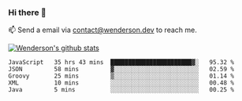 ### Hi there 👋

<!--
**Wenderson-P/wenderson-p** is a ✨ _special_ ✨ repository because its `README.md` (this file) appears on your GitHub profile.

Here are some ideas to get you started:

- 🔭 I’m currently working on ...
- 🌱 I’m currently learning ...
- 👯 I’m looking to collaborate on ...
- 🤔 I’m looking for help with ...
- 💬 Ask me about ...
- 📫 How to reach me: ...
- 😄 Pronouns: ...
- ⚡ Fun fact: ...
-->

📫  Send a email via contact@wenderson.dev to reach me.

[![Wenderson's github stats](https://github-readme-stats.vercel.app/api?username=wenderson-p&show_icons=true&theme=tokyonight&hide=issues)](https://github.com/wenderson-p/github-readme-stats)

<!--START_SECTION:waka-->
```text
JavaScript   35 hrs 43 mins  ███████████████████████▓░   95.32 % 
JSON         58 mins         ▓░░░░░░░░░░░░░░░░░░░░░░░░   02.59 % 
Groovy       25 mins         ▒░░░░░░░░░░░░░░░░░░░░░░░░   01.14 % 
XML          10 mins         ░░░░░░░░░░░░░░░░░░░░░░░░░   00.48 % 
Java         5 mins          ░░░░░░░░░░░░░░░░░░░░░░░░░   00.25 % 
```
<!--END_SECTION:waka-->
